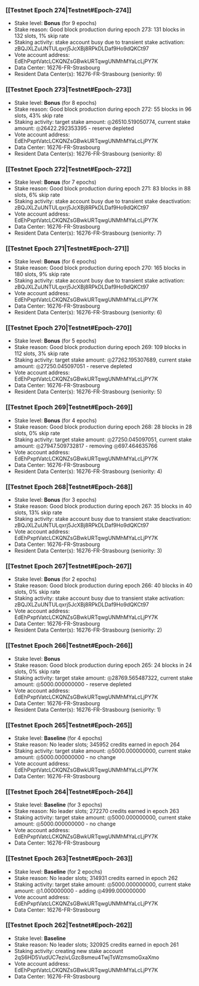 ### [[Testnet Epoch 274|Testnet#Epoch-274]]
* Stake level: **Bonus** (for 9 epochs)
* Stake reason: Good block production during epoch 273: 131 blocks in 132 slots, 1% skip rate
* Staking activity: stake account busy due to transient stake activation: zBQJXLZuUNTULqxrj5JcXBj8RPkDLDaf9Ho9dQKCt97
* Vote account address: EdEhPxptVatcLCKQNZsGBwkURTqwgUNMhMYaLcLjPY7K
* Data Center: 16276-FR-Strasbourg
* Resident Data Center(s): 16276-FR-Strasbourg (seniority: 9)
### [[Testnet Epoch 273|Testnet#Epoch-273]]
* Stake level: **Bonus** (for 8 epochs)
* Stake reason: Good block production during epoch 272: 55 blocks in 96 slots, 43% skip rate
* Staking activity: target stake amount: ◎26510.519050774, current stake amount: ◎26422.292353395 - reserve depleted
* Vote account address: EdEhPxptVatcLCKQNZsGBwkURTqwgUNMhMYaLcLjPY7K
* Data Center: 16276-FR-Strasbourg
* Resident Data Center(s): 16276-FR-Strasbourg (seniority: 8)
### [[Testnet Epoch 272|Testnet#Epoch-272]]
* Stake level: **Bonus** (for 7 epochs)
* Stake reason: Good block production during epoch 271: 83 blocks in 88 slots, 6% skip rate
* Staking activity: stake account busy due to transient stake deactivation: zBQJXLZuUNTULqxrj5JcXBj8RPkDLDaf9Ho9dQKCt97
* Vote account address: EdEhPxptVatcLCKQNZsGBwkURTqwgUNMhMYaLcLjPY7K
* Data Center: 16276-FR-Strasbourg
* Resident Data Center(s): 16276-FR-Strasbourg (seniority: 7)
### [[Testnet Epoch 271|Testnet#Epoch-271]]
* Stake level: **Bonus** (for 6 epochs)
* Stake reason: Good block production during epoch 270: 165 blocks in 180 slots, 9% skip rate
* Staking activity: stake account busy due to transient stake activation: zBQJXLZuUNTULqxrj5JcXBj8RPkDLDaf9Ho9dQKCt97
* Vote account address: EdEhPxptVatcLCKQNZsGBwkURTqwgUNMhMYaLcLjPY7K
* Data Center: 16276-FR-Strasbourg
* Resident Data Center(s): 16276-FR-Strasbourg (seniority: 6)
### [[Testnet Epoch 270|Testnet#Epoch-270]]
* Stake level: **Bonus** (for 5 epochs)
* Stake reason: Good block production during epoch 269: 109 blocks in 112 slots, 3% skip rate
* Staking activity: target stake amount: ◎27262.195307689, current stake amount: ◎27250.045097051 - reserve depleted
* Vote account address: EdEhPxptVatcLCKQNZsGBwkURTqwgUNMhMYaLcLjPY7K
* Data Center: 16276-FR-Strasbourg
* Resident Data Center(s): 16276-FR-Strasbourg (seniority: 5)
### [[Testnet Epoch 269|Testnet#Epoch-269]]
* Stake level: **Bonus** (for 4 epochs)
* Stake reason: Good block production during epoch 268: 28 blocks in 28 slots, 0% skip rate
* Staking activity: target stake amount: ◎27250.045097051, current stake amount: ◎27947.509732817 - removing ◎697.464635766
* Vote account address: EdEhPxptVatcLCKQNZsGBwkURTqwgUNMhMYaLcLjPY7K
* Data Center: 16276-FR-Strasbourg
* Resident Data Center(s): 16276-FR-Strasbourg (seniority: 4)
### [[Testnet Epoch 268|Testnet#Epoch-268]]
* Stake level: **Bonus** (for 3 epochs)
* Stake reason: Good block production during epoch 267: 35 blocks in 40 slots, 13% skip rate
* Staking activity: stake account busy due to transient stake deactivation: zBQJXLZuUNTULqxrj5JcXBj8RPkDLDaf9Ho9dQKCt97
* Vote account address: EdEhPxptVatcLCKQNZsGBwkURTqwgUNMhMYaLcLjPY7K
* Data Center: 16276-FR-Strasbourg
* Resident Data Center(s): 16276-FR-Strasbourg (seniority: 3)
### [[Testnet Epoch 267|Testnet#Epoch-267]]
* Stake level: **Bonus** (for 2 epochs)
* Stake reason: Good block production during epoch 266: 40 blocks in 40 slots, 0% skip rate
* Staking activity: stake account busy due to transient stake activation: zBQJXLZuUNTULqxrj5JcXBj8RPkDLDaf9Ho9dQKCt97
* Vote account address: EdEhPxptVatcLCKQNZsGBwkURTqwgUNMhMYaLcLjPY7K
* Data Center: 16276-FR-Strasbourg
* Resident Data Center(s): 16276-FR-Strasbourg (seniority: 2)
### [[Testnet Epoch 266|Testnet#Epoch-266]]
* Stake level: **Bonus**
* Stake reason: Good block production during epoch 265: 24 blocks in 24 slots, 0% skip rate
* Staking activity: target stake amount: ◎28769.565487322, current stake amount: ◎5000.000000000 - reserve depleted
* Vote account address: EdEhPxptVatcLCKQNZsGBwkURTqwgUNMhMYaLcLjPY7K
* Data Center: 16276-FR-Strasbourg
* Resident Data Center(s): 16276-FR-Strasbourg (seniority: 1)
### [[Testnet Epoch 265|Testnet#Epoch-265]]
* Stake level: **Baseline** (for 4 epochs)
* Stake reason: No leader slots; 345952 credits earned in epoch 264
* Staking activity: target stake amount: ◎5000.000000000, current stake amount: ◎5000.000000000 - no change
* Vote account address: EdEhPxptVatcLCKQNZsGBwkURTqwgUNMhMYaLcLjPY7K
* Data Center: 16276-FR-Strasbourg
### [[Testnet Epoch 264|Testnet#Epoch-264]]
* Stake level: **Baseline** (for 3 epochs)
* Stake reason: No leader slots; 272270 credits earned in epoch 263
* Staking activity: target stake amount: ◎5000.000000000, current stake amount: ◎5000.000000000 - no change
* Vote account address: EdEhPxptVatcLCKQNZsGBwkURTqwgUNMhMYaLcLjPY7K
* Data Center: 16276-FR-Strasbourg
### [[Testnet Epoch 263|Testnet#Epoch-263]]
* Stake level: **Baseline** (for 2 epochs)
* Stake reason: No leader slots; 314931 credits earned in epoch 262
* Staking activity: target stake amount: ◎5000.000000000, current stake amount: ◎1.000000000 - adding ◎4999.000000000
* Vote account address: EdEhPxptVatcLCKQNZsGBwkURTqwgUNMhMYaLcLjPY7K
* Data Center: 16276-FR-Strasbourg
### [[Testnet Epoch 262|Testnet#Epoch-262]]
* Stake level: **Baseline**
* Stake reason: No leader slots; 320925 credits earned in epoch 261
* Staking activity: creating new stake account 2qS6HD5VudUC7ezivLGzc8smeu4TwjTsWzmsmoGxaXmo
* Vote account address: EdEhPxptVatcLCKQNZsGBwkURTqwgUNMhMYaLcLjPY7K
* Data Center: 16276-FR-Strasbourg